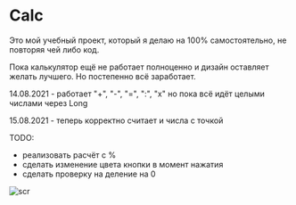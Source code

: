 # Calc

Это мой учебный проект, который я делаю на 100% самостоятельно, не повторяя чей либо код.


Пока калькулятор ещё не работает полноценно и дизайн оставляет желать лучшего. Но постепенно всё заработает.

14.08.2021 - работает "+", "-", "=", ":", "х"
но пока всё идёт целыми числами через Long

15.08.2021 - теперь корректно считает и числа с точкой

TODO:
- реализовать расчёт с %
- сделать изменение цвета кнопки в момент нажатия
- сделать проверку на деление на 0


![scr](https://user-images.githubusercontent.com/59067552/129471271-75975962-3654-4d4e-b837-e24797fa8a09.png)

